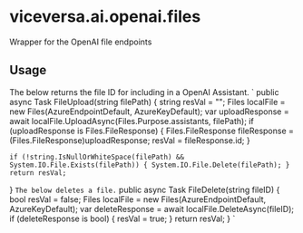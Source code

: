# viceversa.ai.openai.files
Wrapper for the OpenAI file endpoints

## Usage
The below returns the file ID for including in a OpenAI Assistant.
`
public async Task<string> FileUpload(string filePath)
{
    string resVal = "";
    Files localFile = new Files(AzureEndpointDefault, AzureKeyDefault);
    var uploadResponse = await localFile.UploadAsync(Files.Purpose.assistants, filePath);
    if (uploadResponse is Files.FileResponse)
    {
        Files.FileResponse fileResponse = (Files.FileResponse)uploadResponse;
        resVal = fileResponse.id;
    }

    if (!string.IsNullOrWhiteSpace(filePath) && System.IO.File.Exists(filePath)) { System.IO.File.Delete(filePath); }
    return resVal;
}
`
The below deletes a file.
`
public async Task<object> FileDelete(string fileID)
{
	bool resVal = false;
	Files localFile = new Files(AzureEndpointDefault, AzureKeyDefault);
	var deleteResponse = await localFile.DeleteAsync(fileID);
	if (deleteResponse is bool) { resVal = true; }
	return resVal;
}
`